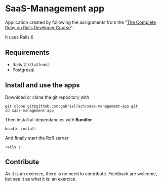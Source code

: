 # SaaS-Management app
Application created by following the assignments from the "[The Complete Ruby on Rails Developer Course](https://www.udemy.com/course/the-complete-ruby-on-rails-developer-course/)".

It uses Rails 6.

## Requirements
- Rails 2.7.0 at least.
- Postgresql.

## Install and use the apps
Download or clone the git repository with

```
git clone git@github.com:gabrielTach/saas-management-app.git
cd saas-management-app
```

Then install all dependancies with __Bundler__

```
bundle install
```

And finally start the RoR server
```
rails s
```

## Contribute
As it is an exercice, there is no need to contribute. Feedback are welcome, but see it as what it is: an exercice.
